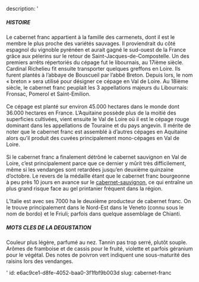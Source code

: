 description: '<h5>HISTOIRE</h5><p>Le cabernet franc appartient à la famille des carmenets, dont il est le membre le plus proche des variétés sauvages. Il proviendrait du côté espagnol du vignoble pyrénéen et aurait gagné le sud-ouest de la France grâce aux pèlerins sur le retour de Saint-Jacques-de-Compostelle. Un des premiers arrêts répertoriés du cépage fut le libournais, au 17ième siècle. Cardinal Richelieu fit ensuite transporter quelques greffons en Loire. Ils furent plantés à l’abbaye de Bouscueil par l’abbé Breton. Depuis lors, le nom « breton » sera utilisé pour désigner ce cépage en Val de Loire. Au 18ième siècle, le cabernet franc peuplait les 3 appellations majeurs du Libournais: Fronsac, Pomerol et Saint-Emilion.<br><br>Ce cépage est planté sur environ 45.000 hectares dans le monde dont 36.000 hectares en France. L’Aquitaine possède plus de la moitié des superficies cultivées, vient ensuite le Val de Loire où il est le cépage rouge dominant dans les appellations de Touraine et du pays angevin. Il mérite de noter que le cabernet franc est assemblé à d’autres cépages en Aquitaine alors qu’il produit des cuvées principalement mono-cépages en Val de Loire.<br><br>Si le cabernet franc a finalement détrôné le cabernet sauvignon en Val de Loire, c’est principalement parce que ce dernier y mûrit très difficilement, même si les vendanges sont retardées jusqu’en deuxième quinzaine d’octobre. Le revers de la médaille étant que le cabernet franc bourgeonne à peu près 10 jours en avance sur le <a href="/fr/grape/cabernet-sauvignon/">cabernet-sauvignon</a>, ce qui entraîne un plus grand risque face au gel printanier fréquent dans la région.<br><br>L’Italie est avec ses 7000 ha le deuxième producteur de cabernet franc. On le trouve principalement dans le Nord-Est dans le Veneto (connu sous le nom de bordo) et le Friuli; parfois dans quelque assemblage de Chianti.</p><h5>MOTS CLES DE LA DEGUSTATION</h5><p>Couleur plus légère, parfumé au nez. Tannin pas trop serré, plutôt souple. Arômes de framboise et de cassis pour le fruité, violette et parfois géranium pour le végétal. Des notes de poivron vert indiquent une sous-maturité des raisins lors des vendanges.</p>'
id: e6ac9ce1-d8fe-4052-baa0-3f1fbf9b003d
slug: cabernet-franc
